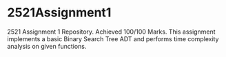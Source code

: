 # 2521Assignment1
2521 Assignment 1 Repository.
Achieved 100/100 Marks.
This assignment implements a basic Binary Search Tree ADT and performs time complexity analysis on given functions.
